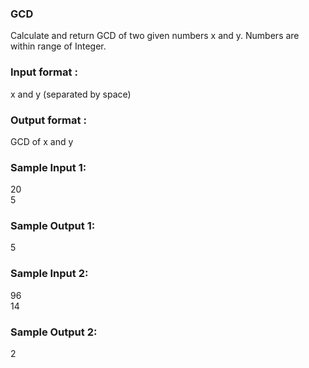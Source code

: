 ### GCD
Calculate and return GCD of two given numbers x and y. Numbers are within range of Integer.
### Input format :
x and y (separated by space)
### Output format :
GCD of x and y
### Sample Input 1:
20 <br>
5
### Sample Output 1:
5
### Sample Input 2:
96 <br>
14
### Sample Output 2:
2